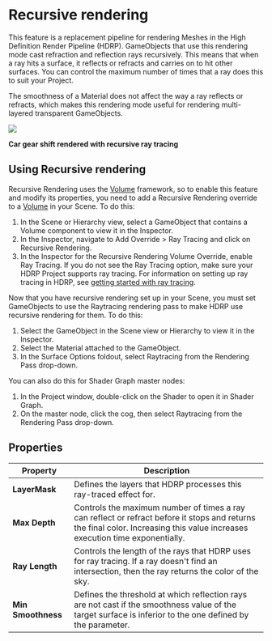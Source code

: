 # Recursive rendering

This feature is a replacement pipeline for rendering Meshes in the High Definition Render Pipeline (HDRP). GameObjects that use this rendering mode cast refraction and reflection rays recursively. This means that when a ray hits a surface, it reflects or refracts and carries on to hit other surfaces. You can control the maximum number of times that a ray does this to suit your Project.

The smoothness of a Material does not affect the way a ray reflects or refracts, which makes this rendering mode useful for rendering multi-layered transparent GameObjects.

![](Images/RayTracingRecursiveRendering1.png)

**Car gear shift rendered with recursive ray tracing**

## Using Recursive rendering

Recursive Rendering uses the [Volume](Volumes.md) framework, so to enable this feature and modify its properties, you need to add a Recursive Rendering override to a [Volume](Volumes.md) in your Scene. To do this:

1. In the Scene or Hierarchy view, select a GameObject that contains a Volume component to view it in the Inspector.
2. In the Inspector, navigate to Add Override > Ray Tracing and click on Recursive Rendering.
3. In the Inspector for the Recursive Rendering Volume Override, enable Ray Tracing. If you do not see the Ray Tracing option, make sure your HDRP Project supports ray tracing. For information on setting up ray tracing in HDRP, see [getting started with ray tracing](Ray-Tracing-Getting-Started.md).

Now that you have recursive rendering set up in your Scene, you must set GameObjects to use the Raytracing rendering pass to make HDRP use recursive rendering for them. To do this:

1. Select the GameObject in the Scene view or Hierarchy to view it in the Inspector.
2. Select the Material attached to the GameObject.
3. In the Surface Options foldout, select Raytracing from the Rendering Pass drop-down.

You can also do this for Shader Graph master nodes:

1. In the Project window, double-click on the Shader to open it in Shader Graph.
2. On the master node, click the cog, then select Raytracing from the Rendering Pass drop-down.

## Properties

| Property       | Description                                                  |
| -------------- | ------------------------------------------------------------ |
| **LayerMask**  | Defines the layers that HDRP processes this ray-traced effect for. |
| **Max Depth**  | Controls the maximum number of times a ray can reflect or refract before it stops and returns the final color. Increasing this value increases execution time exponentially. |
| **Ray Length** | Controls the length of the rays that HDRP uses for ray tracing. If a ray doesn't find an intersection, then the ray returns the color of the sky. |
| **Min Smoothness** | Defines the threshold at which reflection rays are not cast if the smoothness value of the target surface is inferior to the one defined by the parameter. |
